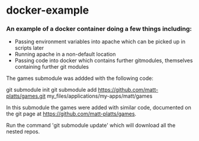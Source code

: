 # docker-example

### An example of a docker container doing a few things including:

- Passing environment variables into apache which can be picked up in scripts later
- Running apache in a non-default location
- Passing code into docker which contains further gitmodules, themselves containing further git modules

The games submodule was addded with the following code:

git submodule init
git submodule add https://github.com/matt-platts/games.git my_files/applications/my-apps/matt/games

In this submodule the games were added with similar code, documented on the git page at https://github.com/matt-platts/games.

Run the command 'git submodule update' which will download all the nested repos.
